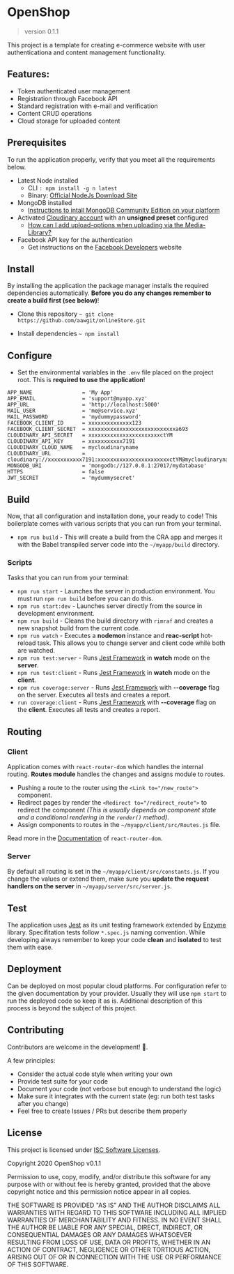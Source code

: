 # OpenShop

> version 0.1.1

This project is a template for creating e-commerce website with user authenticationa and content management functionality.

## Features:

- Token authenticated user management
- Registration through Facebook API
- Standard registration with e-mail and verification
- Content CRUD operations
- Cloud storage for uploaded content

## Prerequisites

To run the application properly, verify that you meet all the requirements below.

- Latest Node installed
  - CLI `: npm install -g n latest`
  - Binary: [Official NodeJs Download Site](https://nodejs.org/en/download/)
- MongoDB installed
  - [Instructions to intall MongoDB Community Edition on your platform](https://docs.mongodb.com/manual/administration/install-community/)
- Activated [Cloudinary account](https://cloudinary.com/users/register/free) with an **unsigned preset** configured
  - [How can I add upload-options when uploading via the Media-Library?](https://support.cloudinary.com/hc/en-us/articles/208097215-How-can-I-add-upload-options-when-uploading-via-the-Media-Library-)
- Facebook API key for the authentication
  - Get instructions on the [Facebook Developers](https://developers.facebook.com) website

## Install

By installing the application the package manager installs the required dependencies automatically. **Before you do any changes remember to create a build first (see below)**!

- Clone this repository
  `~ git clone https://github.com/aawgit/onlineStore.git`

- Install dependencies
  `~ npm install`

## Configure

- Set the environmental variables in the `.env` file placed on the project root. This is **required to use the application**!

```
APP_NAME                = 'My App'
APP_EMAIL               = 'support@myapp.xyz'
APP_URL                 = 'http://localhost:5000'
MAIL_USER               = 'me@service.xyz'
MAIL_PASSWORD           = 'mydummypassword'
FACEBOOK_CLIENT_ID      = xxxxxxxxxxxxxx123
FACEBOOK_CLIENT_SECRET  = xxxxxxxxxxxxxxxxxxxxxxxxxxxxa693
CLOUDINARY_API_SECRET   = xxxxxxxxxxxxxxxxxxxxxxxctYM
CLOUDINARY_API_KEY      = xxxxxxxxxxx7191
CLOUDINARY_CLOUD_NAME   = mycloudinaryname
CLOUDINARY_URL          = cloudinary://xxxxxxxxxxx7191:xxxxxxxxxxxxxxxxxxxxxxxctYM@mycloudinaryname
MONGODB_URI             = 'mongodb://127.0.0.1:27017/mydatabase'
HTTPS                   = false
JWT_SECRET              = 'mydummysecret'
```

## Build

Now, that all configuration and installation done, your ready to code! This boilerplate comes with various scripts that you can run from your terminal.

- `npm run build` - This will create a build from the CRA app and merges it with the Babel transpiled server code into the `~/myapp/build` directory.

### Scripts

Tasks that you can run from your terminal:

- `npm run start` - Launches the server in production environment. You must run `npm run build` before you can do this.
- `npm run start:dev` - Launches server directly from the source in development environment.
- `npm run build` - Cleans the build directory with `rimraf` and creates a new snapshot build from the current code.
- `npm run watch` - Executes a **nodemon** instance and **reac-script** hot-reload task. This allows you to change server and client code while both are watched.
- `npm run test:server` - Runs [Jest Framework](https://jestjs.io) in **watch** mode on the **server**.
- `npm run test:client` - Runs [Jest Framework](https://jestjs.io) in **watch** mode on the **client**.
- `npm run coverage:server` - Runs [Jest Framework](https://jestjs.io) with **--coverage** flag on the server. Executes all tests and creates a report.
- `run coverage:client` - Runs [Jest Framework](https://jestjs.io) with **--coverage** flag on the **client**. Executes all tests and creates a report.

## Routing

### Client

Application comes with `react-router-dom` which handles the internal routing. **Routes module** handles the changes and assigns module to routes.

- Pushing a route to the router using the `<Link to="/new_route">` component.
- Redirect pages by render the `<Redirect to="/redirect_route">` to redirect the component _(This is usually depends on component state and a conditional rendering in the `render()` method)_.
- Assign components to routes in the `~/myapp/client/src/Routes.js` file.

Read more in the [Documentation](https://reacttraining.com/react-router/web) of `react-router-dom`.

### Server

By default all routing is set in the `~/myapp/client/src/constants.js`. If you change the values or extend them, make sure you **update the request handlers on the server** in `~/myapp/server/src/server.js`.

## Test

The application uses [Jest](https://jestjs.io) as its unit testing framework extended by [Enzyme](https://enzymejs.github.io/enzyme/) library. Specifitation tests follow `*.spec.js` naming convention. While developing always remember to keep your code **clean** and **isolated** to test them with ease.

## Deployment

Can be deployed on most popular cloud platforms. For configuration refer to the given documentation by your provider. Usually they will use `npm start` to run the deployed code so keep it as is. Additional description of this process is beyond the subject of this project.

## Contributing

Contributors are welcome in the development! :rocket:.

A few principles:

- Consider the actual code style when writing your own
- Provide test suite for your code
- Document your code (not verbose but enough to understand the logic)
- Make sure it integrates with the current state (eg: run both test tasks after you change)
- Feel free to create Issues / PRs but describe them properly

## License

This project is licensed under [ISC Software Licenses](https://www.isc.org/licenses/).

Copyright 2020 OpenShop v0.1.1

Permission to use, copy, modify, and/or distribute this software for any purpose with or without fee is hereby granted, provided that the above copyright notice and this permission notice appear in all copies.

THE SOFTWARE IS PROVIDED "AS IS" AND THE AUTHOR DISCLAIMS ALL WARRANTIES WITH REGARD TO THIS SOFTWARE INCLUDING ALL IMPLIED WARRANTIES OF MERCHANTABILITY AND FITNESS. IN NO EVENT SHALL THE AUTHOR BE LIABLE FOR ANY SPECIAL, DIRECT, INDIRECT, OR CONSEQUENTIAL DAMAGES OR ANY DAMAGES WHATSOEVER RESULTING FROM LOSS OF USE, DATA OR PROFITS, WHETHER IN AN ACTION OF CONTRACT, NEGLIGENCE OR OTHER TORTIOUS ACTION, ARISING OUT OF OR IN CONNECTION WITH THE USE OR PERFORMANCE OF THIS SOFTWARE.
